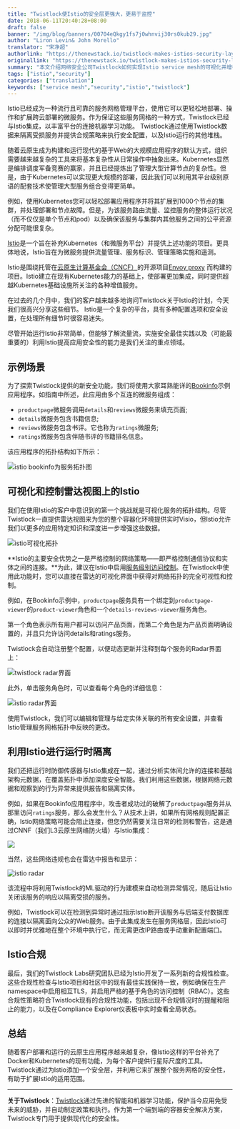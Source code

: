 ```yaml
---
title: "Twistlock使Istio的安全层更强大，更易于监控"
date: 2018-06-11T20:40:28+08:00
draft: false
banner: "/img/blog/banners/00704eQkgy1fs7j0whnvij30rs0kub29.jpg"
author: "Liron Levin& John Morello"
translator: "宋净超"
authorlink: "https://thenewstack.io/twistlock-makes-istios-security-layer-more-robust-easier-to-monitor/"
originallink: "https://thenewstack.io/twistlock-makes-istios-security-layer-more-robust-easier-to-monitor/"
summary: "本文介绍网络安全公司Twistlock如何实现Istio service mesh的可视化并增强微服务的安全性"
tags: ["istio","security"]
categories: ["translation"]
keywords: ["service mesh","security","istio","twistlock"]
---
```


Istio已经成为一种流行且可靠的服务网格管理平台，使用它可以更轻松地部署、操作和扩展跨云部署的微服务。作为保证这些服务网格的一种方式，Twistlock已经与Istio集成，以丰富平台的连接机器学习功能。 Twistlock通过使用Twistlock数据来隔离受损服务并提供合规策略来执行安全配置，以及Istio运行的其他堆栈。

随着云原生成为构建和运行现代的基于Web的大规模应用程序的默认方式，组织需要越来越复杂的工具来将基本复杂性从日常操作中抽象出来。Kubernetes显然是编排调度军备竞赛的赢家，并且已经提炼出了管理大型计算节点的复杂性。但是，由于Kubernetes可以实现更大规模的部署，因此我们可以利用其平台级别原语的配套技术使管理大型服务组合变得更简单。

例如，使用Kubernetes您可以轻松部署应用程序并将其扩展到1000个节点的集群，并处理部署和节点故障。但是，为该服务路由流量、监控服务的整体运行状况（而不仅仅是单个节点和pod）以及确保该服务与集群内其他服务之间的公平资源分配可能很复杂。

[Istio](https://istio.io/)是一个旨在补充Kubernetes（和微服务平台）并提供上述功能的项目。更具体地说，Istio旨在为微服务提供流量管理、服务标识、管理策略实施和遥测。

Istio是围绕托管在[云原生计算基金会（CNCF）](https://cncf.io)的开源项目[Envoy proxy](https://www.envoyproxy.io/) 而构建的项目。Istio建立在现有Kubernetes能力的基础上，使部署更加集成，同时提供超越Kubernetes基础设施所关注的各种增值服务。

在过去的几个月中，我们的客户越来越多地询问Twistlock关于Istio的计划，今天我们很高兴分享这些细节。 Istio是一个复杂的平台，具有多种配置选项和安全设置，在处理所有细节时很容易迷失。

尽管开始运行Istio非常简单，但能够了解流量流，实施安全最佳实践以及（可能最重要的）利用Istio提高应用安全性的能力是我们关注的重点领域。

## 示例场景

为了探索Twistlock提供的新安全功能，我们将使用大家耳熟能详的[Bookinfo](https://istio.io/docs/guides/bookinfo)示例应用程序。如指南中所述，此应用由多个互连的微服务组成：

- `productpage`微服务调用`details`和`reviews`微服务来填充页面;
- `details`微服务包含书籍信息;
- `reviews`微服务包含书评。它也称为`ratings`微服务;
- `ratings`微服务包含伴随书评的书籍排名信息。

该应用程序的拓扑结构如下所示：

![istio bookinfo为服务拓扑图](https://raw.githubusercontent.com/servicemesher/website/master/content/blog/twistlock-makes-istios-security-layer-more-robust-easier-to-monitor/00704eQkgy1fs7h9ansyfj30r30j40uw.jpg)

## 可视化和控制雷达视图上的Istio

我们在使用Istio的客户中意识到的第一个挑战就是可视化服务的拓扑结构。尽管Twistlock一直提供雷达视图来为您的整个容器化环境提供实时Visio，但Istio允许我们以更多的应用特定知识和深度进一步增强这些数据。

![istio可视化拓扑](https://raw.githubusercontent.com/servicemesher/website/master/content/blog/twistlock-makes-istios-security-layer-more-robust-easier-to-monitor/00704eQkgy1fs7hau83l5j30r30dyn0t.jpg)

**Istio的主要安全优势之一是严格控制的网络策略——即严格控制通信协议和实体之间的连接。**为此，建议在Istio中启用[服务级别访问控制](https://istio.io/docs/tasks/security/role-based-access-control/)。在Twistlock中使用此功能时，您可以直接在雷达的可视化界面中获得对网络拓扑的完全可视性和控制。

例如，在Bookinfo示例中，`productpage`服务具有一个绑定到`productpage-viewer`的`product-viewer`角色和一个`details-reviews-viewer`服务角色。

第一个角色表示所有用户都可以访问产品页面，而第二个角色是为产品页面明确设置的，并且只允许访问details和ratings服务。

Twistlock会自动注册整个配置，以便动态更新并注释到每个服务的Radar界面上：

![twistlock radar界面](https://raw.githubusercontent.com/servicemesher/website/master/content/blog/twistlock-makes-istios-security-layer-more-robust-easier-to-monitor/00704eQkgy1fs7hld5v39j30r30dwwjb.jpg)

此外，单击服务角色时，可以查看每个角色的详细信息：

![istio radar界面](https://raw.githubusercontent.com/servicemesher/website/master/content/blog/twistlock-makes-istios-security-layer-more-robust-easier-to-monitor/00704eQkgy1fs7hm2a3tgj30r30dd786.jpg)

使用Twistlock，我们可以编辑和管理与给定实体关联的所有安全设置，并查看Istio管理服务网格拓扑中反映的更改。

## 利用Istio进行运行时隔离

我们还把运行时防御传感器与Istio集成在一起，通过分析实体间允许的连接和基础架构元数据，在覆盖拓扑中添加深度安全智能。我们利用这些数据，根据网络元数据和观察到的行为异常来提供报告和隔离实体。

例如，如果在Bookinfo应用程序中，攻击者成功过的破解了`productpage`服务并从那里访问`ratings`服务，那么会发生什么？从技术上讲，如果所有网格规则配置正确，Istio网络策略可能会阻止连接，但您仍然需要关注日常的检测和警告，这是通过CNNF（我们L3云原生网络防火墙）与Istio集成：

![](https://raw.githubusercontent.com/servicemesher/website/master/content/blog/twistlock-makes-istios-security-layer-more-robust-easier-to-monitor/00704eQkgy1fs7hm2a3tgj30r30dd786.jpg)

当然，这些网络违规也会在雷达中报告和显示：

![istio radar](https://raw.githubusercontent.com/servicemesher/website/master/content/blog/twistlock-makes-istios-security-layer-more-robust-easier-to-monitor/00704eQkgy1fs7i4zhla0j30r30fewi7.jpg)

该流程中将利用Twistlock的ML驱动的行为建模来自动检测异常情况，随后让Istio关闭该服务的响应以隔离受损的服务。

例如，Twistlock可以在检测到异常时通过指示Istio断开该服务与后端支付数据库的连接以隔离面向公众的Web服务。由于此集成发生在服务网格层，因此Istio可以即时并优雅地在整个环境中执行它，而无需更改IP路由或手动重新配置端口。

## Istio合规

最后，我们的Twistlock Labs研究团队已经为Istio开发了一系列新的合规性检查。这些合规性检查与Istio项目和社区中的现有最佳实践保持一致，例如确保在生产namespace中启用相互TLS，并启用严格的基于角色的访问控制（RBAC）。这些合规性策略符合Twistlock现有的合规性功能，包括出现不合规情况时的提醒和阻止的能力，以及在Compliance Explorer仪表板中实时查看全局状态。

## 总结

随着客户部署和运行的云原生应用程序越来越复杂，像Istio这样的平台补充了Docker和Kubernetes的现有功能，为每个客户提供行星际尺度的工具。Twistlock通过为Istio添加一个安全层，并利用它来扩展整个服务网格的安全性，有助于扩展Istio的适用范围。

------

**关于Twistlock**：[Twistlock](https://www.twistlock.com)通过先进的智能和机器学习功能，保护当今应用免受未来的威胁，并自动制定政策和执行。作为第一个端到端的容器安全解决方案，Twistlock专门用于提供现代化的安全性。
